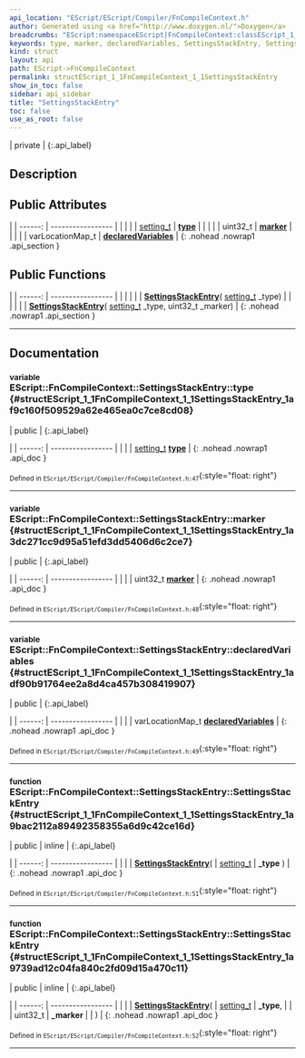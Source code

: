 ```yaml
---
api_location: "EScript/EScript/Compiler/FnCompileContext.h"
author: Generated using <a href="http://www.doxygen.nl/">Doxygen</a>
breadcrumbs: "EScript:namespaceEScript|FnCompileContext:classEScript_1_1FnCompileContext"
keywords: type, marker, declaredVariables, SettingsStackEntry, SettingsStackEntry
kind: struct
layout: api
path: EScript->FnCompileContext
permalink: structEScript_1_1FnCompileContext_1_1SettingsStackEntry
show_in_toc: false
sidebar: api_sidebar
title: "SettingsStackEntry"
toc: false
use_as_root: false
---
```


| private |
{:.api_label}

## Description





## Public Attributes

|
| ------: | ----------------- |
|  | |
| [setting_t](classEScript_1_1FnCompileContext#classEScript_1_1FnCompileContext_1ae074e704a38b49db8ef1cb9c1c488be7) | **[type](#structEScript_1_1FnCompileContext_1_1SettingsStackEntry_1af9c160f509529a62e465ea0c7ce8cd08)**  |
|  | |
| uint32_t | **[marker](#structEScript_1_1FnCompileContext_1_1SettingsStackEntry_1a3dc271cc9d95a51efd3dd5406d6c2ce7)**  |
|  | |
| varLocationMap_t | **[declaredVariables](#structEScript_1_1FnCompileContext_1_1SettingsStackEntry_1adf90b91764ee2a8d4ca457b308419907)**  |
{: .nohead .nowrap1 .api_section }


## Public Functions

|
| ------: | ----------------- |
|  | |
|  | **[SettingsStackEntry](#structEScript_1_1FnCompileContext_1_1SettingsStackEntry_1a9bac2112a89492358355a6d9c42ce16d)**( [setting_t](classEScript_1_1FnCompileContext#classEScript_1_1FnCompileContext_1ae074e704a38b49db8ef1cb9c1c488be7)  _type) |
|  | |
|  | **[SettingsStackEntry](#structEScript_1_1FnCompileContext_1_1SettingsStackEntry_1a9739ad12c04fa840c2fd09d15a470c11)**( [setting_t](classEScript_1_1FnCompileContext#classEScript_1_1FnCompileContext_1ae074e704a38b49db8ef1cb9c1c488be7)  _type, uint32_t _marker) |
{: .nohead .nowrap1 .api_section }


-------------------------------------------------------------------

## Documentation

### <small>variable</small><br/> EScript::FnCompileContext::SettingsStackEntry::type {#structEScript_1_1FnCompileContext_1_1SettingsStackEntry_1af9c160f509529a62e465ea0c7ce8cd08}

| public |
{:.api_label}

|
| ------: | ----------------- |
|  |
| [setting_t](classEScript_1_1FnCompileContext#classEScript_1_1FnCompileContext_1ae074e704a38b49db8ef1cb9c1c488be7) **[type](#structEScript_1_1FnCompileContext_1_1SettingsStackEntry_1af9c160f509529a62e465ea0c7ce8cd08)**  |
{: .nohead .nowrap1 .api_doc }





<sub>Defined in `EScript/EScript/Compiler/FnCompileContext.h:47`</sub>{:style="float: right"}

-------------------------------------------------------------------

### <small>variable</small><br/> EScript::FnCompileContext::SettingsStackEntry::marker {#structEScript_1_1FnCompileContext_1_1SettingsStackEntry_1a3dc271cc9d95a51efd3dd5406d6c2ce7}

| public |
{:.api_label}

|
| ------: | ----------------- |
|  |
| uint32_t **[marker](#structEScript_1_1FnCompileContext_1_1SettingsStackEntry_1a3dc271cc9d95a51efd3dd5406d6c2ce7)**  |
{: .nohead .nowrap1 .api_doc }





<sub>Defined in `EScript/EScript/Compiler/FnCompileContext.h:48`</sub>{:style="float: right"}

-------------------------------------------------------------------

### <small>variable</small><br/> EScript::FnCompileContext::SettingsStackEntry::declaredVariables {#structEScript_1_1FnCompileContext_1_1SettingsStackEntry_1adf90b91764ee2a8d4ca457b308419907}

| public |
{:.api_label}

|
| ------: | ----------------- |
|  |
| varLocationMap_t **[declaredVariables](#structEScript_1_1FnCompileContext_1_1SettingsStackEntry_1adf90b91764ee2a8d4ca457b308419907)**  |
{: .nohead .nowrap1 .api_doc }





<sub>Defined in `EScript/EScript/Compiler/FnCompileContext.h:49`</sub>{:style="float: right"}

-------------------------------------------------------------------

### <small>function</small><br/> EScript::FnCompileContext::SettingsStackEntry::SettingsStackEntry {#structEScript_1_1FnCompileContext_1_1SettingsStackEntry_1a9bac2112a89492358355a6d9c42ce16d}

| public | inline |
{:.api_label}

|
| ------: | ----------------- |
|  |
|  **[SettingsStackEntry](#structEScript_1_1FnCompileContext_1_1SettingsStackEntry_1a9bac2112a89492358355a6d9c42ce16d)**( |  [setting_t](classEScript_1_1FnCompileContext#classEScript_1_1FnCompileContext_1ae074e704a38b49db8ef1cb9c1c488be7)  | **_type** ) |
{: .nohead .nowrap1 .api_doc }





<sub>Defined in `EScript/EScript/Compiler/FnCompileContext.h:51`</sub>{:style="float: right"}

-------------------------------------------------------------------

### <small>function</small><br/> EScript::FnCompileContext::SettingsStackEntry::SettingsStackEntry {#structEScript_1_1FnCompileContext_1_1SettingsStackEntry_1a9739ad12c04fa840c2fd09d15a470c11}

| public | inline |
{:.api_label}

|
| ------: | ----------------- |
|  |
|  **[SettingsStackEntry](#structEScript_1_1FnCompileContext_1_1SettingsStackEntry_1a9739ad12c04fa840c2fd09d15a470c11)**( |  [setting_t](classEScript_1_1FnCompileContext#classEScript_1_1FnCompileContext_1ae074e704a38b49db8ef1cb9c1c488be7)  | **_type**, |
| | uint32_t | **_marker** |
|   ) |
{: .nohead .nowrap1 .api_doc }





<sub>Defined in `EScript/EScript/Compiler/FnCompileContext.h:52`</sub>{:style="float: right"}

-------------------------------------------------------------------


